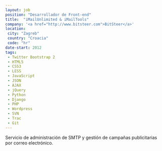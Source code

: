 ```yaml
---
layout: job
position: "Desarrollador de Front-end"
title:  "iMailUnlimited & iMailTools"
company: '<a href="http://www.bitsteer.com">BitSteer</a>'
location:
 city: "Zagreb"
 country: "Croacia"
 code: "hr"
date-start: 2012
tags:
 - Twitter Bootstrap 2
 - HTML5
 - CSS3
 - LESS
 - JavaScript
 - JSON
 - AJAX
 - jQuery
 - Python
 - Django
 - PHP
 - Wordpress
 - SVN
 - Trac
 - Git
---
```


Servicio de administración de SMTP y gestión de campañas publicitarias por correo electrónico.